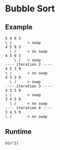 # Bubble Sort

## Example
```
5 4 9 3
\ /       > swap
4 5 9 3
  \ /     < no swap
4 5 9 3
    \ /   > swap
---- iteration 2 ----
4 5 3 9
\ /       < no swap
4 5 3 9
  \ /     > swap
---- iteration 3 ----
4 3 5 9
\ /       > swap
3 4 5 9
  \ /     < no swap
---- iteration 4 ----
3 4 5 9
\ /       < no swap
```

## Runtime
`O(n^2)`
